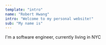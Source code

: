 ```yaml
---
template: "intro"
name: "Robert Hwang"
intro: "Welcome to my personal website!"
sub: "My name is"
---
```

I'm a software engineer, currently living in NYC